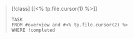 
> [!class] [[<% tp.file.cursor(1) %>]]
> ```dataview
> TASK
> FROM #overview and #<% tp.file.cursor(2) %>
> WHERE !completed
> ```

